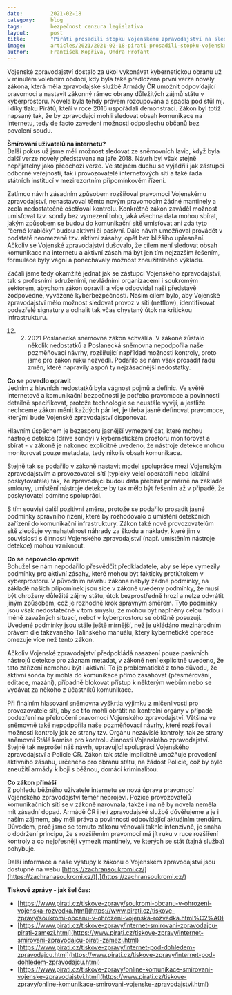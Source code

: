 ```yaml
---
date:         2021-02-18
category:     blog
tags:         bezpečnost cenzura legislativa
layout:       post
title:        "Piráti prosadili stopku Vojenskému zpravodajství na sledování online komunikace. Nedostatečné ošetření zásahů a děravá kontrola přetrvávají"
image:        articles/2021/2021-02-18-pirati-prosadili-stopku-vojenskemu-zpravodajstvi-na-sledovani-online-komunikace.jpg
author:       František Kopřiva, Ondra Profant
---
```


Vojenské zpravodajství dostalo za úkol vykonávat kybernetickou obranu už v minulém volebním období, kdy byla také předložena první verze novely zákona, která měla zpravodajské službě Armády ČR umožnit odpovídající pravomoci a nastavit zákonný rámec obrany důležitých zájmů státu v kyberprostoru. Novela byla tehdy právem rozcupována a spadla pod stůl mj. i díky tlaku Pirátů, kteří v roce 2016 uspořádali demonstraci. Zákon byl totiž napsaný tak, že by zpravodajci mohli sledovat obsah komunikace na internetu, tedy de facto zavedení možnosti odposlechu občanů bez povolení soudu.

**Šmírování uživatelů na internetu?**  
Další pokus už jsme měli možnost sledovat ze sněmovních lavic, když byla další verze novely představena na jaře 2018. Návrh byl však stejně nepřijatelný jako předchozí verze. Ve stejném duchu se vyjádřili jak zástupci odborné veřejnosti, tak i provozovatelé internetových sítí a také řada státních institucí v mezirezortním připomínkovém řízení.

Zatímco návrh zásadním způsobem rozšiřoval pravomoci Vojenskému zpravodajství, nenastavoval těmto novým pravomocím žádné mantinely a zcela nedostatečně ošetřoval kontrolu. Konkrétně zákon zaváděl možnost umisťovat tzv. sondy bez vymezení toho, jaká všechna data mohou sbírat, jakým způsobem se budou do komunikační sítě umisťovat ani zda tyto “černé krabičky” budou aktivní či pasivní. Dále návrh umožňoval provádět v podstatě neomezeně tzv. aktivní zásahy, opět bez bližšího upřesnění. Ačkoliv se Vojenské zpravodajství dušovalo, že cílem není sledovat obsah komunikace na internetu a aktivní zásah má být jen tím nejzazším řešením, formulace byly vágní a ponechávaly možnost zneužitelného výkladu.

Začali jsme tedy okamžitě jednat jak se zástupci Vojenského zpravodajství, tak s profesními sdruženími, nevládními organizacemi i soukromým sektorem, abychom zákon opravili a více odpovídal naší představě zodpovědné, vyvážené kyberbezpečnosti. Naším cílem bylo, aby Vojenské zpravodajství mělo možnost sledovat provoz v síti (netflow), identifikovat podezřelé signatury a odhalit tak včas chystaný útok na kritickou infrastrukturu.

12. 2. 2021 Poslanecká sněmovna zákon schválila. V zákoně zůstalo několik nedostatků a Poslanecká sněmovna nepodpořila naše pozměňovací návrhy, rozšiřující například možnosti kontroly, proto jsme pro zákon ruku nezvedli. Podařilo se nám však prosadit řadu změn, které napravily aspoň ty nejzásadnější nedostatky.

**Co se povedlo opravit**  
Jedním z hlavních nedostatků byla vágnost pojmů a definic. Ve světě internetové a komunikační bezpečnosti je potřeba pravomoce a povinnosti detailně specifikovat, protože technologie se neustále vyvíjí, a jestliže nechceme zákon měnit každých pár let, je třeba jasně definovat pravomoce, kterými bude Vojenské zpravodajství disponovat.

Hlavním úspěchem je bezesporu jasnější vymezení dat, které mohou nástroje detekce (dříve sondy) v kybernetickém prostoru monitorovat a sbírat - v zákoně je nakonec explicitně uvedeno, že nástroje detekce mohou monitorovat pouze metadata, tedy nikoliv obsah komunikace.

Stejně tak se podařilo v zákoně nastavit model spolupráce mezi Vojenským zpravodajstvím a provozovateli sítí (typicky velcí operátoři nebo lokální poskytovatelé) tak, že zpravodajci budou data přebírat primárně na základě smlouvy, umístění nástroje detekce by tak mělo být řešením až v případě, že poskytovatel odmítne spolupráci.

S tím souvisí další pozitivní změna, protože se podařilo prosadit jasné podmínky správního řízení, které by rozhodovalo o umístění detekčních zařízení do komunikační infrastruktury. Zákon také nově provozovatelům sítě zlepšuje vymahatelnost náhrady za škodu a náklady, které jim v souvislosti s činností Vojenského zpravodajství (např. umístěním nástroje detekce) mohou vzniknout.  
  
**Co se nepovedlo opravit**  
Bohužel se nám nepodařilo přesvědčit předkladatele, aby se lépe vymezily podmínky pro aktivní zásahy, které mohou být fakticky protiútokem v kyberprostoru. V původním návrhu zákona nebyly žádné podmínky, na základě našich připomínek jsou sice v zákoně uvedeny podmínky, že musí být ohroženy důležité zájmy státu, útok bezprostředně hrozí a nelze odvrátit jiným způsobem, což je rozhodně krok správným směrem. Tyto podmínky jsou však nedostatečné v tom smyslu, že mohou být naplněny celou řadou i méně závažných situací, neboť v kyberprostoru se obtížně posuzují. Uvedené podmínky jsou stále ještě mírnější, než je ukládáno mezinárodním právem dle takzvaného Talinského manuálu, který kybernetické operace omezuje více než tento zákon.

Ačkoliv Vojenské zpravodajství předpokládá nasazení pouze pasivních nástrojů detekce pro záznam metadat, v zákoně není explicitně uvedeno, že tato zařízení nemohou být i aktivní. To je problematické z toho důvodu, že aktivní sonda by mohla do komunikace přímo zasahovat (přesměrování, editace, mazání), případně blokovat přístup k některým webům nebo se vydávat za někoho z účastníků komunikace.

Při finálním hlasování sněmovna vyškrtla výjimku z mlčenlivosti pro provozovatele sítí, aby se tito mohli obrátit na kontrolní orgány v případě podezření na překročení pravomocí Vojenského zpravodajství. Většina ve sněmovně také nepodpořila naše pozměňovací návrhy, které rozšiřovali možnosti kontroly jak ze strany tzv. Orgánu nezávislé kontroly, tak ze strany sněmovní Stálé komise pro kontrolu činnosti Vojenského zpravodajství. Stejně tak neprošel náš návrh, upravující spolupráci Vojenského zpravodajství a Policie ČR. Zákon tak stále implicitně umožňuje provedení aktivního zásahu, určeného pro obranu státu, na žádost Policie, což by bylo zneužití armády k boji s běžnou, domácí kriminalitou.

**Co zákon přináší**  
Z pohledu běžného uživatele internetu se nová úprava pravomocí Vojenského zpravodajství téměř neprojeví. Pozice provozovatelů komunikačních sítí se v zákoně narovnala, takže i na ně by novela neměla mít zásadní dopad. Armádě ČR i její zpravodajské službě důvěřujeme a je i naším zájmem, aby měli práva a povinnosti odpovídající aktuálním trendům. Důvodem, proč jsme se tomuto zákonu věnovali takhle intenzivně, je snaha o dodržení principu, že s rozšířením pravomocí má jít ruku v ruce rozšíření kontroly a co nejpřesněji vymezit mantinely, ve kterých se stát (tajná služba) pohybuje.

Další informace a naše výstupy k zákonu o Vojenském zpravodajství jsou dostupné na webu  [https://zachransoukromi.cz/](https://zachranasoukromi.cz/)[.](https://zachransoukromi.cz/)

**Tiskové zprávy - jak šel čas:**  
- [https://www.pirati.cz/tiskove-zpravy/soukromi-obcanu-v-ohrozeni-vojenska-rozvedka.html](https://www.pirati.cz/tiskove-zpravy/soukromi-obcanu-v-ohrozeni-vojenska-rozvedka.html%C2%A0)  
- [https://www.pirati.cz/tiskove-zpravy/internet-smirovani-zpravodajcu-pirati-zamezi.html](https://www.pirati.cz/tiskove-zpravy/internet-smirovani-zpravodajcu-pirati-zamezi.html)  
- [https://www.pirati.cz/tiskove-zpravy/internet-pod-dohledem-zpravodajcu.html](https://www.pirati.cz/tiskove-zpravy/internet-pod-dohledem-zpravodajcu.html)  
- [https://www.pirati.cz/tiskove-zpravy/online-komunikace-smirovani-vojenske-zpravodajstvi.html](https://www.pirati.cz/tiskove-zpravy/online-komunikace-smirovani-vojenske-zpravodajstvi.html)
